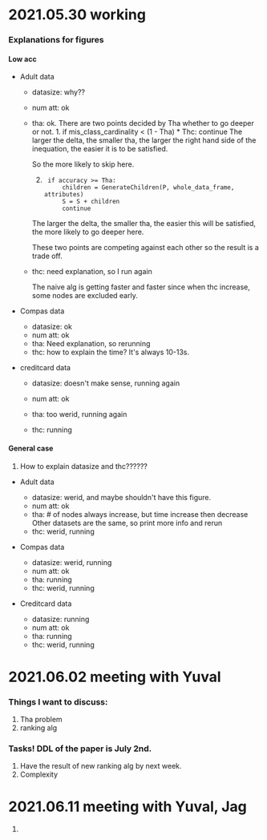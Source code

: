 # 2021.05.30 working
### Explanations for figures
#### Low acc

- Adult data
    - datasize: why??
    - num att: ok
    - tha: ok.
      There are two points decided by Tha whether to go deeper or not.
        1.
                if mis_class_cardinality < (1 - Tha) * Thc:
                    continue
        The larger the delta, the smaller tha, the larger the right hand side of the inequation, the easier it is to be satisfied.
      
        So the more likely to skip here.
      
        2. 
                if accuracy >= Tha:
                    children = GenerateChildren(P, whole_data_frame, attributes)
                    S = S + children
                    continue
        The larger the delta, the smaller tha, the easier this will be satisfied, the more likely to go deeper here.
      
        These two points are competing against each other so the result is a trade off.
      
    - thc:  need explanation, so I run again
        
        The naive alg is getting faster and faster since when thc increase, some nodes are excluded early.
      
- Compas data
    - datasize: ok
    - num att: ok
    - tha: Need explanation, so rerunning
    - thc: how to explain the time? It's always 10-13s.
    
      
- creditcard data
    - datasize: doesn't make sense, running again
    - num att: ok
    - tha: too werid, running again
      
    - thc: running
    

#### General case

1. How to explain datasize and thc??????

- Adult data
    - datasize: werid, and maybe shouldn't have this figure.
    - num att: ok
    - tha: # of nodes always increase, but time increase then decrease
      Other datasets are the same, so print more info and rerun
    - thc: werid, running
    

- Compas data
    - datasize: werid, running
    - num att: ok
    - tha: running
    - thc: werid, running
    

- Creditcard data
    - datasize: running
    - num att: ok
    - tha: running
    - thc: werid, running
    


# 2021.06.02 meeting with Yuval

### Things I want to discuss:
1. Tha problem
2. ranking alg


### Tasks! DDL of the paper is July 2nd.
1. Have the result of new ranking alg by next week.
2. Complexity


# 2021.06.11 meeting with Yuval, Jag
1. 



